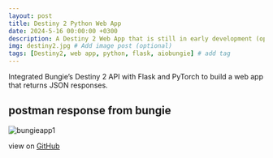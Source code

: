 ```yaml
---
layout: post
title: Destiny 2 Python Web App
date: 2024-5-16 00:00:00 +0300
description: A Destiny 2 Web App that is still in early development (optional)
img: destiny2.jpg # Add image post (optional)
tags: [Destiny2, web app, python, flask, aiobungie] # add tag
---
```


Integrated Bungie’s Destiny 2 API with Flask and PyTorch to build a web app that returns JSON responses.

## postman response from bungie
![bungieapp1]({{site.baseurl}}/assets/img/bungieapp1.png)

view on [GitHub](https://github.com/Brutusa/D2Optimizer)
